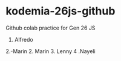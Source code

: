 # kodemia-26js-github

Github colab practice for Gen 26 JS
1. Alfredo

2.-Marin
2. Marin
3. Lenny
4 .Nayeli

